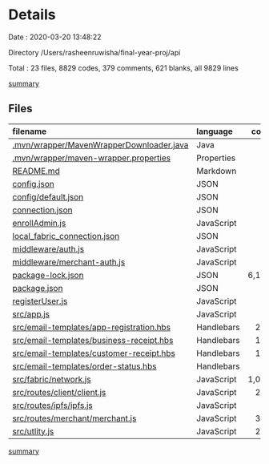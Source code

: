 # Details

Date : 2020-03-20 13:48:22

Directory /Users/rasheenruwisha/final-year-proj/api

Total : 23 files,  8829 codes, 379 comments, 621 blanks, all 9829 lines

[summary](results.md)

## Files
| filename | language | code | comment | blank | total |
| :--- | :--- | ---: | ---: | ---: | ---: |
| [.mvn/wrapper/MavenWrapperDownloader.java](/.mvn/wrapper/MavenWrapperDownloader.java) | Java | 69 | 34 | 12 | 115 |
| [.mvn/wrapper/maven-wrapper.properties](/.mvn/wrapper/maven-wrapper.properties) | Properties | 1 | 0 | 1 | 2 |
| [README.md](/README.md) | Markdown | 0 | 0 | 1 | 1 |
| [config.json](/config.json) | JSON | 9 | 0 | 0 | 9 |
| [config/default.json](/config/default.json) | JSON | 3 | 0 | 0 | 3 |
| [connection.json](/connection.json) | JSON | 55 | 0 | 0 | 55 |
| [enrollAdmin.js](/enrollAdmin.js) | JavaScript | 38 | 8 | 11 | 57 |
| [local_fabric_connection.json](/local_fabric_connection.json) | JSON | 37 | 0 | 0 | 37 |
| [middleware/auth.js](/middleware/auth.js) | JavaScript | 16 | 0 | 7 | 23 |
| [middleware/merchant-auth.js](/middleware/merchant-auth.js) | JavaScript | 15 | 0 | 6 | 21 |
| [package-lock.json](/package-lock.json) | JSON | 6,105 | 0 | 1 | 6,106 |
| [package.json](/package.json) | JSON | 28 | 0 | 1 | 29 |
| [registerUser.js](/registerUser.js) | JavaScript | 45 | 10 | 14 | 69 |
| [src/app.js](/src/app.js) | JavaScript | 19 | 0 | 8 | 27 |
| [src/email-templates/app-registration.hbs](/src/email-templates/app-registration.hbs) | Handlebars | 201 | 0 | 0 | 201 |
| [src/email-templates/business-receipt.hbs](/src/email-templates/business-receipt.hbs) | Handlebars | 134 | 0 | 34 | 168 |
| [src/email-templates/customer-receipt.hbs](/src/email-templates/customer-receipt.hbs) | Handlebars | 114 | 0 | 28 | 142 |
| [src/email-templates/order-status.hbs](/src/email-templates/order-status.hbs) | Handlebars | 39 | 0 | 10 | 49 |
| [src/fabric/network.js](/src/fabric/network.js) | JavaScript | 1,014 | 285 | 371 | 1,670 |
| [src/routes/client/client.js](/src/routes/client/client.js) | JavaScript | 286 | 0 | 28 | 314 |
| [src/routes/ipfs/ipfs.js](/src/routes/ipfs/ipfs.js) | JavaScript | 61 | 0 | 13 | 74 |
| [src/routes/merchant/merchant.js](/src/routes/merchant/merchant.js) | JavaScript | 328 | 41 | 48 | 417 |
| [src/utlity.js](/src/utlity.js) | JavaScript | 212 | 1 | 27 | 240 |

[summary](results.md)